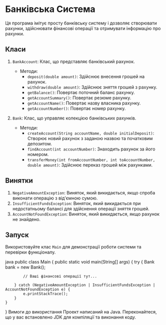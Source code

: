 # Банківська Система

Ця програма імітує просту банківську систему і дозволяє створювати рахунки, здійснювати фінансові операції та отримувати інформацію про рахунки.

## Класи

1. `BankAccount`: Клас, що представляє банківський рахунок.
    - Методи:
        - `deposit(double amount)`: Здійснює внесення грошей на рахунок.
        - `withdraw(double amount)`: Здійснює зняття грошей з рахунку.
        - `getBalance()`: Повертає поточний баланс рахунку.
        - `getAccountSummary()`: Повертає резюме рахунку.
        - `getAccountName()`: Повертає назву власника рахунку.
        - `getAccountNumber()`: Повертає номер рахунку.

2. `Bank`: Клас, що управляє колекцією банківських рахунків.
    - Методи:
        - `createAccount(String accountName, double initialDeposit)`: Створює новий рахунок з заданою назвою та початковим депозитом.
        - `findAccount(int accountNumber)`: Знаходить рахунок за його номером.
        - `transferMoney(int fromAccountNumber, int toAccountNumber, double amount)`: Здійснює переказ грошей між рахунками.

## Винятки

1. `NegativeAmountException`: Виняток, який викидається, якщо спроба виконати операцію з від'ємною сумою.
2. `InsufficientFundsException`: Виняток, який викидається при недостатньому балансі для здійснення операції зняття грошей.
3. `AccountNotFoundException`: Виняток, який викидається, якщо рахунок не знайдено.

## Запуск

Використовуйте клас `Main` для демонстрації роботи системи та перевірки функціоналу.

java
public class Main {
    public static void main(String[] args) {
        try {
            Bank bank = new Bank();

            // Ваші фінансові операції тут...

        } catch (NegativeAmountException | InsufficientFundsException | AccountNotFoundException e) {
            e.printStackTrace();
        }
    }
}
Вимоги до використання
Проект написаний на Java. Переконайтеся, що у вас встановлено JDK для компіляції та виконання коду.
